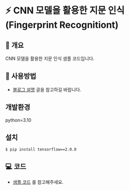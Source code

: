 # ⚡ CNN 모델을 활용한 지문 인식 (Fingerprint Recognitiont)

## 📘 개요
CNN 모델을 활용한 지문 인식 샘플 코드입니다.

## 🚀 사용방법  
- [블로그 설명](https://yscho03.tistory.com/83) 글을 참고하길 바랍니다.

## 개발환경
python=3.10

## 설치
```
$ pip install tensorflow==2.0.0
```

## 💻 코드
- [샘플 코드](train.ipynb) 를 참고해주세요.

